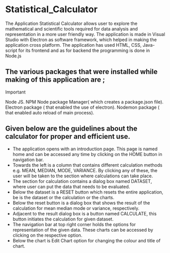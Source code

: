 # Statistical_Calculator
The Application Statistical Calculator allows user to explore the mathematical and scientific tools required for data analysis and representation in a more user friendly way. 
The application is made in Visual Studio with Electron as software framework, which helped in making the application cross platform. 
The application has used HTML, CSS, Java-script for its frontend and as for backend the programming is done in Node.js 

## The various packages that were installed while making of this application are ; 
> [!IMPORTANT]
> Node JS. 
> NPM  Node package Manager( which creates a package.json file). 
> Electron package ( that enabled the use of electron). 
> Nodemon package ( that enabled auto reload of main process). 

## Given below are the guidelines about the calculator for proper and efficient use. 
- The application opens with an introduction page. This page is named home and can be accessed any time by clicking on the HOME button in navigation bar.
- Towards the left is a column that contains different calculation methods e.g. MEAN, MEDIAN, MODE, VARIANCE. By clicking any of these, the user will be taken to the section where calculations can take place. 
- The section for calculation contains a dialog box named DATASET, where user can put the data that needs to be evaluated.
- Below the dataset is a RESET button which resets the entire application, be is the dataset or the calculation or the charts. 
- Below the reset button is a dialog box that shows the result of the calculation for mean median mode or variance, respectively. 
- Adjacent to the result dialog box is a button named CALCULATE, this button initiates the calculation for given dataset. 
- The navigation bar at top right corner holds the options for representation of the given data. These charts can be accessed by clicking on the respective option. 
- Below the chart is Edit Chart option for changing the colour and title of chart.
